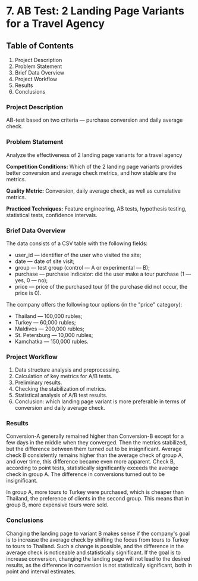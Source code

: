 # 7. AB Test: 2 Landing Page Variants for a Travel Agency

## Table of Contents
1. Project Description
2. Problem Statement
3. Brief Data Overview
4. Project Workflow
5. Results
6. Conclusions

### Project Description

AB-test based on two criteria — purchase conversion and daily average check.

### Problem Statement

Analyze the effectiveness of 2 landing page variants for a travel agency 

**Competition Conditions:**
Which of the 2 landing page variants provides better conversion and average check metrics, and how stable are the metrics.

**Quality Metric:**
Conversion, daily average check, as well as cumulative metrics.

**Practiced Techniques:**
Feature engineering, AB tests, hypothesis testing, statistical tests, confidence intervals.

### Brief Data Overview

The data consists of a CSV table with the following fields:

- user_id — identifier of the user who visited the site;
- date — date of site visit;
- group — test group (control — A or experimental — B);
- purchase — purchase indicator: did the user make a tour purchase (1 — yes, 0 — no);
- price — price of the purchased tour (if the purchase did not occur, the price is 0).

The company offers the following tour options (in the "price" category):

- Thailand — 100,000 rubles;
- Turkey — 60,000 rubles;
- Maldives — 200,000 rubles;
- St. Petersburg — 10,000 rubles;
- Kamchatka — 150,000 rubles.

### Project Workflow

1. Data structure analysis and preprocessing.
2. Calculation of key metrics for A/B tests.
3. Preliminary results.
4. Checking the stabilization of metrics.
5. Statistical analysis of A/B test results.
6. Conclusion: which landing page variant is more preferable in terms of conversion and daily average check.

### Results

Conversion-A generally remained higher than Conversion-B except for a few days in the middle when they converged. Then the metrics stabilized, but the difference between them turned out to be insignificant. Average check B consistently remains higher than the average check of group A, and over time, this difference became even more apparent. Check B, according to point tests, statistically significantly exceeds the average check in group A. The difference in conversions turned out to be insignificant.

In group A, more tours to Turkey were purchased, which is cheaper than Thailand, the preference of clients in the second group. This means that in group B, more expensive tours were sold.

### Conclusions

Changing the landing page to variant B makes sense if the company's goal is to increase the average check by shifting the focus from tours to Turkey to tours to Thailand. Such a change is possible, and the difference in the average check is noticeable and statistically significant. If the goal is to increase conversion, changing the landing page will not lead to the desired results, as the difference in conversion is not statistically significant, both in point and interval estimates.
